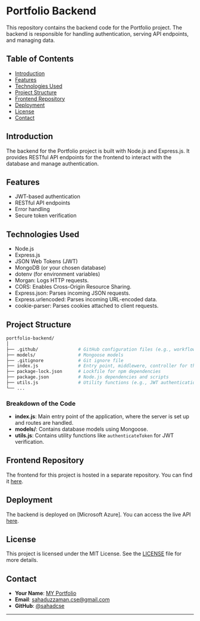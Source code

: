 # Portfolio Backend

This repository contains the backend code for the Portfolio project. The backend is responsible for handling authentication, serving API endpoints, and managing data.

## Table of Contents

- [Introduction](#introduction)
- [Features](#features)
- [Technologies Used](#technologies-used)
- [Project Structure](#project-structure)
- [Frontend Repository](#frontend-repository)
- [Deployment](#deployment)
- [License](#license)
- [Contact](#contact)

## Introduction

The backend for the Portfolio project is built with Node.js and Express.js. It provides RESTful API endpoints for the frontend to interact with the database and manage authentication.

## Features

- JWT-based authentication
- RESTful API endpoints
- Error handling
- Secure token verification

## Technologies Used

- Node.js
- Express.js
- JSON Web Tokens (JWT)
- MongoDB (or your chosen database)
- dotenv (for environment variables)
- Morgan: Logs HTTP requests.
- CORS: Enables Cross-Origin Resource Sharing.
- Express.json: Parses incoming JSON requests.
- Express.urlencoded: Parses incoming URL-encoded data.
- cookie-parser: Parses cookies attached to client requests.

## Project Structure

```bash
portfolio-backend/
│
├── .github/               # GitHub configuration files (e.g., workflows)
├── models/                # Mongoose models
├── .gitignore             # Git ignore file
├── index.js               # Entry point, middlewere, controller for the application
├── package-lock.json      # Lockfile for npm dependencies
├── package.json           # Node.js dependencies and scripts
├── utils.js               # Utility functions (e.g., JWT authentication)
└── ...
```

### Breakdown of the Code

- **index.js**: Main entry point of the application, where the server is set up and routes are handled.
- **models/**: Contains database models using Mongoose.
- **utils.js**: Contains utility functions like `authenticateToken` for JWT verification.

## Frontend Repository

The frontend for this project is hosted in a separate repository. You can find it [here](https://github.com/sahadcse/portfolio-frontend).

## Deployment

The backend is deployed on [Microsoft Azure]. You can access the live API [here](https://portfolio-backend-e7agethedfh3cyfv.eastasia-01.azurewebsites.net/).

## License

This project is licensed under the MIT License. See the [LICENSE](LICENSE) file for more details.

## Contact

- **Your Name**: [MY Portfolio](https://sahad.vercel.app/)
- **Email**: [sahaduzzaman.cse@gmail.com](mailto:sahaduzzaman.cse@gmail.com)
- **GitHub**: [@sahadcse](https://github.com/sahadcse)

---
